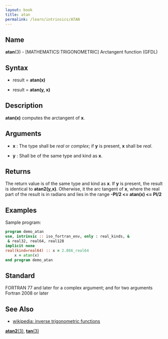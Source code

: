 ```yaml
---
layout: book
title: atan
permalink: /learn/intrinsics/ATAN
---
```

## __Name__

__atan__(3) - \[MATHEMATICS:TRIGONOMETRIC\] Arctangent function
(GFDL)

## __Syntax__

  - result = __atan(x)__

  - result = __atan(y, x)__

## __Description__

__atan(x)__ computes the arctangent of __x__.

## __Arguments__

  - __x__
    : The type shall be _real_ or _complex_; if __y__ is present, __x__
      shall be _real_.

  - __y__
    : Shall be of the same type and kind as __x__.

## __Returns__

The return value is of the same type and kind as __x__. If __y__ is
present, the result is identical to __atan2(y,x)__. Otherwise, it the
arc tangent of __x__, where the real part of the result is in radians
and lies in the range
__-PI/2 \<= atan(x) \<= PI/2__

## __Examples__

Sample program:

```fortran
program demo_atan
use, intrinsic :: iso_fortran_env, only : real_kinds, &
 & real32, real64, real128
implicit none
real(kind=real64) :: x = 2.866_real64
    x = atan(x)
end program demo_atan
```

## __Standard__

FORTRAN 77 and later for a complex argument; and for two
arguments Fortran 2008 or later

## __See Also__

 - [wikipedia: inverse trigonometric functions](https://en.wikipedia.org/wiki/Inverse_trigonometric_functions)


[__atan2__(3)](ATAN2), [__tan__(3)](TAN)
